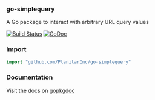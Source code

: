 ### go-simplequery

A Go package to interact with arbitrary URL query values

[![Build Status](https://secure.travis-ci.org/PlanitarInc/go-simplequery.png)](http://travis-ci.org/PlanitarInc/go-simplequery)
[![GoDoc](https://godoc.org/github.com/PlanitarInc/go-simplequery?status.png)](http://godoc.org/github.com/PlanitarInc/go-simplequery)


### Import

```go
import "github.com/PlanitarInc/go-simplequery"
```

### Documentation

Visit the docs on [gopkgdoc](http://godoc.org/github.com/PlanitarInc/go-simplequery)

